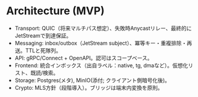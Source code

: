 # Architecture (MVP)
- Transport: QUIC（将来マルチパス想定）、失敗時Anycastリレー、最終的にJetStreamで到達保証。
- Messaging: inbox/outbox（JetStream subject）、冪等キー・重複排除・再送。TTLと死隊列。
- API: gRPC/Connect + OpenAPI。認可はスコープベース。
- Frontend: 統合インボックス（出自ラベル：native, tg, dmaなど）。仮想化リスト、既読/検索。
- Storage: Postgres(メタ), MinIO(添付; クライアント側暗号化後)。
- Crypto: MLS方針（段階導入）。ブリッジは端末内変換を原則。